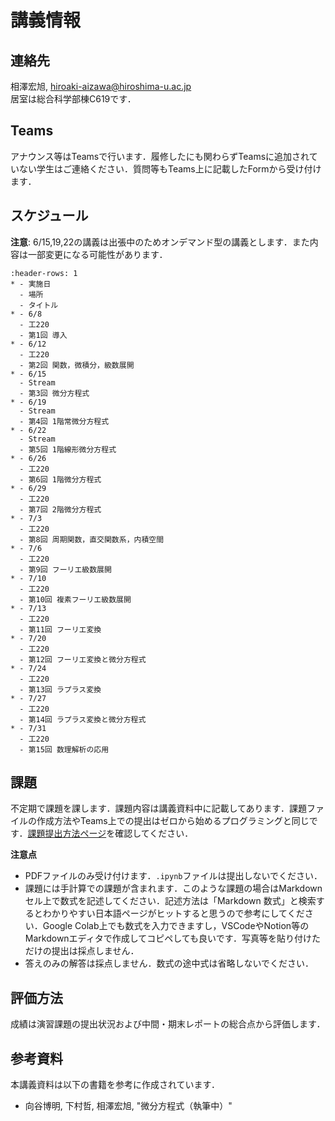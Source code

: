 # 講義情報

## 連絡先
相澤宏旭, hiroaki-aizawa@hiroshima-u.ac.jp  
居室は総合科学部棟C619です．

## Teams
アナウンス等はTeamsで行います．履修したにも関わらずTeamsに追加されていない学生はご連絡ください．質問等もTeams上に記載したFormから受け付けます．

## スケジュール
**注意**:
6/15,19,22の講義は出張中のためオンデマンド型の講義とします．また内容は一部変更になる可能性があります．

```{list-table}
:header-rows: 1
* - 実施日
  - 場所
  - タイトル
* - 6/8
  - 工220
  - 第1回 導入
* - 6/12
  - 工220
  - 第2回 関数，微積分，級数展開
* - 6/15
  - Stream
  - 第3回 微分方程式
* - 6/19
  - Stream
  - 第4回 1階常微分方程式
* - 6/22
  - Stream
  - 第5回 1階線形微分方程式
* - 6/26
  - 工220
  - 第6回 1階微分方程式
* - 6/29
  - 工220
  - 第7回 2階微分方程式
* - 7/3
  - 工220
  - 第8回 周期関数，直交関数系，内積空間
* - 7/6
  - 工220
  - 第9回 フーリエ級数展開
* - 7/10
  - 工220
  - 第10回 複素フーリエ級数展開
* - 7/13
  - 工220
  - 第11回 フーリエ変換
* - 7/20
  - 工220
  - 第12回 フーリエ変換と微分方程式
* - 7/24
  - 工220
  - 第13回 ラプラス変換
* - 7/27
  - 工220
  - 第14回 ラプラス変換と微分方程式
* - 7/31
  - 工220
  - 第15回 数理解析の応用
```

## 課題
不定期で課題を課します．課題内容は講義資料中に記載してあります．課題ファイルの作成方法やTeams上での提出はゼロから始めるプログラミングと同じです．[課題提出方法ページ](https://ground-zero-programming.github.io/zero-pro2022-public/docs/submission/submission.html)を確認してください．

**注意点**  
- PDFファイルのみ受け付けます．`.ipynb`ファイルは提出しないでください．
- 課題には手計算での課題が含まれます．このような課題の場合はMarkdownセル上で数式を記述してください．記述方法は「Markdown 数式」と検索するとわかりやすい日本語ページがヒットすると思うので参考にしてください．Google Colab上でも数式を入力できますし，VSCodeやNotion等のMarkdownエディタで作成してコピペしても良いです．写真等を貼り付けただけの提出は採点しません．
- 答えのみの解答は採点しません．数式の途中式は省略しないでください．

## 評価方法
成績は演習課題の提出状況および中間・期末レポートの総合点から評価します． 

## 参考資料
本講義資料は以下の書籍を参考に作成されています．
- 向谷博明, 下村哲, 相澤宏旭, "微分方程式（執筆中）"